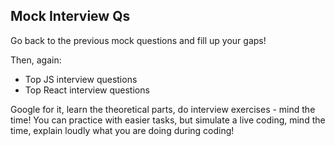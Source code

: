 ## Mock Interview Qs

Go back to the previous mock questions and fill up your gaps!

Then, again:

- Top JS interview questions
- Top React interview questions

Google for it, learn the theoretical parts, do interview exercises - mind the time!
You can practice with easier tasks, but simulate a live coding, mind the time, explain loudly what you are doing during coding!

